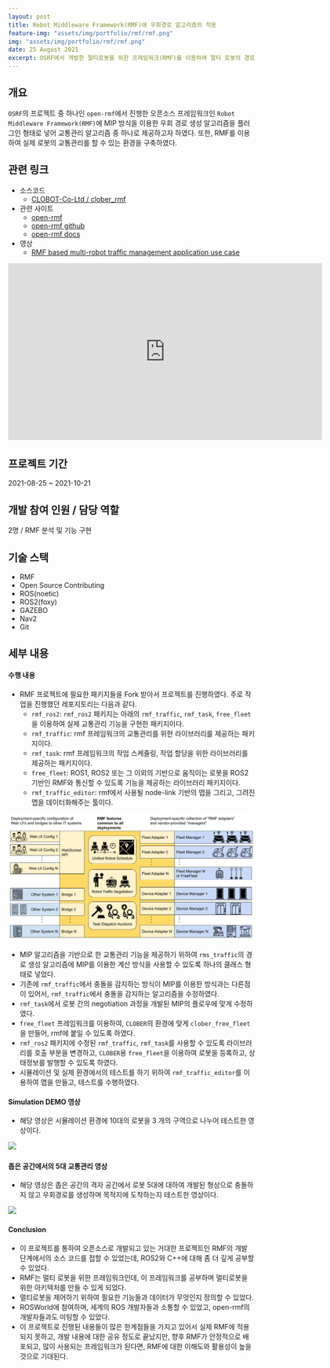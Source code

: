 ```yaml
---
layout: post
title: Robot Middleware Framework(RMF)에 우회경로 알고리즘의 적용
feature-img: "assets/img/portfolio/rmf/rmf.png"
img: "assets/img/portfolio/rmf/rmf.png"
date: 25 August 2021
excerpt: OSRF에서 개발한 멀티로봇을 위한 프레임워크(RMF)를 이용하여 멀티 로봇의 경로 생성 방법으로 기존에 연구한 MIP 방식을 적용한 사례를 2021 ROSWorld에서 공개하였다.
---
```


## 개요

`OSRF`의 프로젝트 중 하나인 `open-rmf`에서 진행한 오픈소스 프레임워크인 `Robot Middleware Framework(RMF)`에 MIP 방식을 이용한 우회 경로 생성 알고리즘을 플러그인 형태로 넣어 교통관리 알고리즘 중 하나로 제공하고자 하였다. 또한, RMF를 이용하여 실제 로봇의 교통관리를 할 수 있는 환경을 구축하였다.

## 관련 링크

* 소스코드
    - [CLOBOT-Co-Ltd / clober_rmf](https://github.com/CLOBOT-Co-Ltd/clober_rmf)
* 관련 사이트
    - [open-rmf](https://www.open-rmf.org/)
    - [open-rmf github](https://github.com/open-rmf)
    - [open-rmf docs](https://osrf.github.io/ros2multirobotbook/intro.html)
* 영상
    - [RMF based multi-robot traffic management application use case](https://vimeo.com/649654300)
    
<iframe src="https://player.vimeo.com/video/649654300?h=698c1da5a6" width="640" height="360" frameborder="0" allow="autoplay; fullscreen; picture-in-picture" allowfullscreen></iframe>

## 프로젝트 기간

2021-08-25 ~ 2021-10-21

## 개발 참여 인원 / 담당 역할

2명 / RMF 분석 및 기능 구현

## 기술 스택

- RMF
- Open Source Contributing
- ROS(noetic)
- ROS2(foxy)
- GAZEBO
- Nav2
- Git

## 세부 내용

#### 수행 내용

* RMF 프로젝트에 필요한 패키지들을 Fork 받아서 프로젝트를 진행하였다. 주로 작업을 진행했던 레포지토리는 다음과 같다.
    * `rmf_ros2`: `rmf_ros2` 패키지는 아래의 `rmf_traffic`, `rmf_task`, `free_fleet`을 이용하여 실제 교통관리 기능을 구현한 패키지이다.
    * `rmf_traffic`: rmf 프레임워크의 교통관리를 위한 라이브러리를 제공하는 패키지이다.
    * `rmf_task`: rmf 프레임워크의 작업 스케줄링, 작업 할당을 위한 라이브러리를 제공하는 패키지이다.
    * `free_fleet`: ROS1, ROS2 또는 그 이외의 기반으로 움직이는 로봇을 ROS2 기반인 RMF와 통신할 수 있도록 기능을 제공하는 라이브러리 패키지이다.
    * `rmf_traffic_editor`: rmf에서 사용될 node-link 기반의 맵을 그리고, 그려진 맵을 데이터화해주는 툴이다.

<img src="/assets/img/portfolio/rmf/rmf_architecture.png">

* MIP 알고리즘을 기반으로 한 교통관리 기능을 제공하기 위하여 `rms_traffic`의 경로 생성 알고리즘에 MIP를 이용한 계산 방식을 사용할 수 있도록 하나의 클래스 형태로 넣었다.
* 기존에 `rmf_traffic`에서 충돌을 감지하는 방식이 MIP를 이용한 방식과는 다른점이 있어서, `rmf_traffic`에서 충돌을 감지하는 알고리즘을 수정하였다.
* `rmf_task`에서 로봇 간의 negotiation 과정을 개발된 MIP의 플로우에 맞게 수정하였다.
* `free_fleet` 프레임워크를 이용하여, `CLOBER`의 환경에 맞게 `clober_free_fleet`을 만들어, rmf에 붙일 수 있도록 하였다.
* `rmf_ros2` 패키지에 수정된 `rmf_traffic`, `rmf_task`를 사용할 수 있도록 라이브러리를 호출 부분을 변경하고, `CLOBER`용 `free_fleet`을 이용하여 로봇을 등록하고, 상태정보를 발행할 수 있도록 하였다.
* 시뮬레이션 및 실제 환경에서의 테스트를 하기 위하여 `rmf_traffic_editor`를 이용하여 맵을 만들고, 테스트를 수행하였다.

#### Simulation DEMO 영상

* 해당 영상은 시뮬레이션 환경에 10대의 로봇을 3 개의 구역으로 나누어 테스트한 영상이다.

<img src="/assets/img/portfolio/rmf/office_10_robots.gif">

#### 좁은 공간에서의 5대 교통관리 영상

* 해당 영상은 좁은 공간의 격자 공간에서 로봇 5대에 대하여 개발된 형상으로 충돌하지 않고 우회경로를 생성하며 목적지에 도착하는지 테스트한 영상이다.

<img src="/assets/img/portfolio/rmf/multi_clober.gif">

#### Conclusion

* 이 프로젝트를 통하여 오픈소스로 개발되고 있는 거대한 프로젝트인 RMF의 개발 단계에서의 소스 코드를 접할 수 있었는데, ROS2와 C++에 대해 좀 더 깊게 공부할 수 있었다.
* RMF는 멀티 로봇을 위한 프레임워크인데, 이 프레임워크를 공부하며 멀티로봇을 위한 아키텍처를 만들 수 있게 되었다.
* 멀티로봇을 제어하기 위하여 필요한 기능들과 데이터가 무엇인지 정의할 수 있었다.
* ROSWorld에 참여하며, 세계의 ROS 개발자들과 소통할 수 있었고, open-rmf의 개발자들과도 미팅할 수 있었다.
* 이 프로젝트로 진행된 내용들이 많은 한계점들을 가지고 있어서 실제 RMF에 적용되지 못하고, 개발 내용에 대한 공유 정도로 끝났지만, 향후 RMF가 안정적으로 배포되고, 많이 사용되는 프레임워크가 된다면, RMF에 대한 이해도와 활용성이 높을 것으로 기대된다.